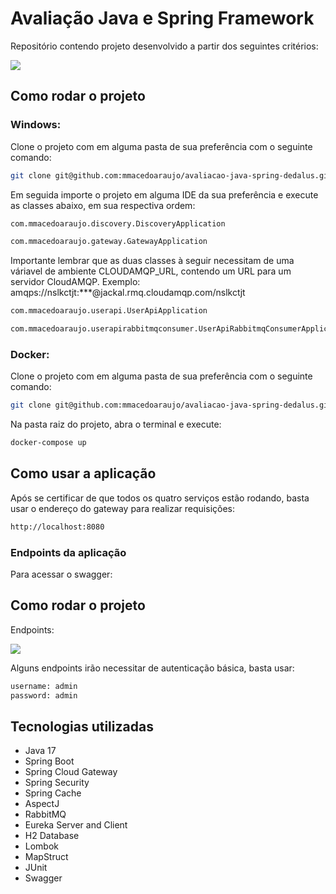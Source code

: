 # Avaliação Java e Spring Framework

Repositório contendo projeto desenvolvido a partir dos seguintes critérios:

![](https://user-images.githubusercontent.com/103322548/230923864-ce241d49-ea47-44b2-9f2d-b63591408b57.png)

## Como rodar o projeto

### Windows:

Clone o projeto com em alguma pasta de sua preferência com o seguinte comando:

```sh
git clone git@github.com:mmacedoaraujo/avaliacao-java-spring-dedalus.git
```

Em seguida importe o projeto em alguma IDE da sua preferência e execute as classes abaixo, em sua respectiva ordem:

```sh
com.mmacedoaraujo.discovery.DiscoveryApplication

com.mmacedoaraujo.gateway.GatewayApplication
```

Importante lembrar que as duas classes à seguir necessitam de uma váriavel de ambiente CLOUDAMQP_URL, contendo um URL para um servidor CloudAMQP. Exemplo: amqps://nslkctjt:***@jackal.rmq.cloudamqp.com/nslkctjt

```sh
com.mmacedoaraujo.userapi.UserApiApplication

com.mmacedoaraujo.userapirabbitmqconsumer.UserApiRabbitmqConsumerApplication
```

### Docker:

Clone o projeto com em alguma pasta de sua preferência com o seguinte comando:

```sh
git clone git@github.com:mmacedoaraujo/avaliacao-java-spring-dedalus.git
```

Na pasta raiz do projeto, abra o terminal e execute:

```sh
docker-compose up
```

## Como usar a aplicação

Após se certificar de que todos os quatro serviços estão rodando, basta usar o endereço do gateway para realizar requisições:

```sh
http://localhost:8080
```

### Endpoints da aplicação

Para acessar o swagger:

## Como rodar o projeto

Endpoints:

![](https://user-images.githubusercontent.com/103322548/230923062-20423445-75f5-4029-b4ca-b7fd0192e54a.png)

Alguns endpoints irão necessitar de autenticação básica, basta usar:

```sh
username: admin
password: admin
```

## Tecnologias utilizadas

* Java 17
* Spring Boot
* Spring Cloud Gateway
* Spring Security
* Spring Cache
* AspectJ
* RabbitMQ
* Eureka Server and Client
* H2 Database
* Lombok
* MapStruct
* JUnit
* Swagger




